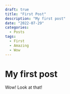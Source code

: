 ```yaml
---
draft: true
title: "First Post"
description: "My first post"
date: "2022-07-29"
categories:
  - Posts
tags:
  - First
  - Amazing
  - Wow
---
```


# My first post

Wow! Look at that!
